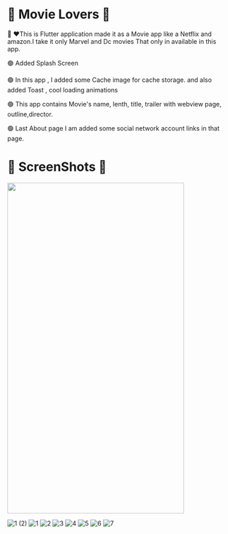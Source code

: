 # 🦾 Movie Lovers 👀 

👋 ❤️This is Flutter application made it as a Movie app like a Netflix and amazon.I take it only Marvel and Dc movies That only in available in this app. 

🟢 Added Splash Screen

🟢 In this app , I added some Cache image for cache storage. and also added Toast , cool loading animations 

🟢 This app contains Movie's name, lenth, title, trailer with webview page, outline,director.

🟢 Last About page I am added some social network account links in that page.

##

# 🤳 ScreenShots 👀 


<img src="https://user-images.githubusercontent.com/44917891/105831260-81d3e400-5fec-11eb-84ae-78d0ee18189d.jpg" width="400" height="750">



![1 (2)](https://user-images.githubusercontent.com/44917891/106081191-78f32780-613e-11eb-8b7d-46e165756ec4.jpg)
![1](https://user-images.githubusercontent.com/44917891/106081202-7c86ae80-613e-11eb-9137-eb70de111adf.jpg)
![2](https://user-images.githubusercontent.com/44917891/106081209-814b6280-613e-11eb-90a2-05e1c7afe0c7.jpg)
![3](https://user-images.githubusercontent.com/44917891/106081224-86a8ad00-613e-11eb-9746-a339813538d1.jpg)
![4](https://user-images.githubusercontent.com/44917891/106081233-8a3c3400-613e-11eb-8a75-61016e43f6d2.jpg)
![5](https://user-images.githubusercontent.com/44917891/106081247-8dcfbb00-613e-11eb-94a2-23337501ffac.jpg)
![6](https://user-images.githubusercontent.com/44917891/106081250-90321500-613e-11eb-94eb-fc0126be9150.jpg)
![7](https://user-images.githubusercontent.com/44917891/106081262-945e3280-613e-11eb-9b45-96a577816e58.jpg)
